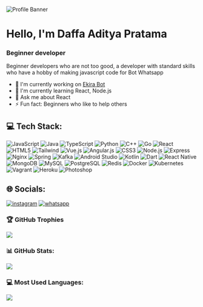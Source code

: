 ![Profile Banner](https://files.catbox.moe/uqnheo.jpg)

# Hello, I'm Daffa Aditya Pratama
### Beginner developer

Beginner developers who are not too good, a developer with standard skills who have a hobby of making javascript code for Bot Whatsapp

- 🔭 I'm currently working on [Ekira Bot]()
- 🌱 I'm currently learning React, Node.js
- 💬 Ask me about React
- ⚡ Fun fact: Beginners who like to help others

## 💻 Tech Stack:
![JavaScript](https://img.shields.io/badge/JavaScript-F7DF1E?style=for-the-badge&logo=javascript&logoColor=white) ![Java](https://img.shields.io/badge/Java-007396?style=for-the-badge&logo=java&logoColor=white) ![TypeScript](https://img.shields.io/badge/TypeScript-3178C6?style=for-the-badge&logo=typescript&logoColor=white) ![Python](https://img.shields.io/badge/Python-3776AB?style=for-the-badge&logo=python&logoColor=white) ![C++](https://img.shields.io/badge/C++-00599C?style=for-the-badge&logo=c++&logoColor=white) ![Go](https://img.shields.io/badge/Go-00ADD8?style=for-the-badge&logo=go&logoColor=white) ![React](https://img.shields.io/badge/React-61DAFB?style=for-the-badge&logo=react&logoColor=white) ![HTML5](https://img.shields.io/badge/HTML5-E34F26?style=for-the-badge&logo=html5&logoColor=white) ![Tailwind](https://img.shields.io/badge/Tailwind-38B2AC?style=for-the-badge&logo=tailwind&logoColor=white) ![Vue.js](https://img.shields.io/badge/Vue.js-4FC08D?style=for-the-badge&logo=vue.js&logoColor=white) ![Angular.js](https://img.shields.io/badge/Angular.js-555555?style=for-the-badge&logo=angular.js&logoColor=white) ![CSS3](https://img.shields.io/badge/CSS3-1572B6?style=for-the-badge&logo=css3&logoColor=white) ![Node.js](https://img.shields.io/badge/Node.js-339933?style=for-the-badge&logo=node.js&logoColor=white) ![Express](https://img.shields.io/badge/Express-000000?style=for-the-badge&logo=express&logoColor=white) ![Nginx](https://img.shields.io/badge/Nginx-555555?style=for-the-badge&logo=nginx&logoColor=white) ![Spring](https://img.shields.io/badge/Spring-6DB33F?style=for-the-badge&logo=spring&logoColor=white) ![Kafka](https://img.shields.io/badge/Kafka-555555?style=for-the-badge&logo=kafka&logoColor=white) ![Android Studio](https://img.shields.io/badge/AndroidStudio-555555?style=for-the-badge&logo=androidstudio&logoColor=white) ![Kotlin](https://img.shields.io/badge/Kotlin-555555?style=for-the-badge&logo=kotlin&logoColor=white) ![Dart](https://img.shields.io/badge/Dart-555555?style=for-the-badge&logo=dart&logoColor=white) ![React Native](https://img.shields.io/badge/ReactNative-555555?style=for-the-badge&logo=reactnative&logoColor=white) ![MongoDB](https://img.shields.io/badge/MongoDB-47A248?style=for-the-badge&logo=mongodb&logoColor=white) ![MySQL](https://img.shields.io/badge/MySQL-4479A1?style=for-the-badge&logo=mysql&logoColor=white) ![PostgreSQL](https://img.shields.io/badge/PostgreSQL-336791?style=for-the-badge&logo=postgresql&logoColor=white) ![Redis](https://img.shields.io/badge/Redis-DC382D?style=for-the-badge&logo=redis&logoColor=white) ![Docker](https://img.shields.io/badge/Docker-2496ED?style=for-the-badge&logo=docker&logoColor=white) ![Kubernetes](https://img.shields.io/badge/Kubernetes-326CE5?style=for-the-badge&logo=kubernetes&logoColor=white) ![Vagrant](https://img.shields.io/badge/Vagrant-555555?style=for-the-badge&logo=vagrant&logoColor=white) ![Heroku](https://img.shields.io/badge/Heroku-555555?style=for-the-badge&logo=heroku&logoColor=white) ![Photoshop](https://img.shields.io/badge/Photoshop-555555?style=for-the-badge&logo=photoshop&logoColor=white)

## 🌐 Socials:
[![instagram](https://img.shields.io/badge/instagram-daffaadityapratama-E4405F?style=for-the-badge&logo=instagram&logoColor=white)](https://instagram.com/daffaadityapratama) [![whatsapp](https://img.shields.io/badge/whatsapp-081547107318-25D366?style=for-the-badge&logo=whatsapp&logoColor=white)](https://wa.me/081547107318)

### 🏆 GitHub Trophies
![](https://github-profile-trophy.vercel.app/?username=yourusername)

### 📊 GitHub Stats:
![](https://github-readme-stats.vercel.app/api?username=daffa-colmek&show_icons=true&theme=dracula)

### 💻 Most Used Languages:
![](https://github-readme-stats.vercel.app/api/top-langs/?username=daffa-colmek&layout=compact&theme=dracula)

